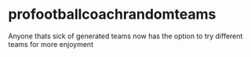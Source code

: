 # profootballcoachrandomteams
Anyone thats sick of generated teams now has the option to try different teams for more enjoyment
